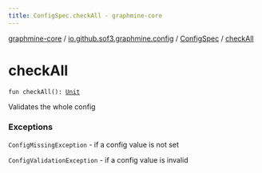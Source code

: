 ```yaml
---
title: ConfigSpec.checkAll - graphmine-core
---
```


[graphmine-core](../../index.html) / [io.github.sof3.graphmine.config](../index.html) / [ConfigSpec](index.html) / [checkAll](./check-all.html)

# checkAll

`fun checkAll(): `[`Unit`](https://kotlinlang.org/api/latest/jvm/stdlib/kotlin/-unit/index.html)

Validates the whole config

### Exceptions

`ConfigMissingException` - if a config value is not set

`ConfigValidationException` - if a config value is invalid
